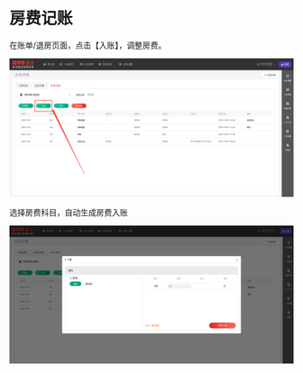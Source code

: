 # 房费记账

在账单/退房页面，点击【入账】，调整房费。

![&#x70B9;&#x51FB;&#x5165;&#x8D26;&#x8FDB;&#x884C;&#x623F;&#x8D39;&#x8C03;&#x6574;](../../../.gitbook/assets/image%20%2891%29.png)

选择房费科目，自动生成房费入账  


![&#x70B9;&#x51FB;&#x79D1;&#x76EE;&#x623F;&#x8D39;&#xFF0C;&#x751F;&#x6210;&#x623F;&#x8D39;&#x5165;&#x8D26;](../../../.gitbook/assets/image%20%2812%29.png)

